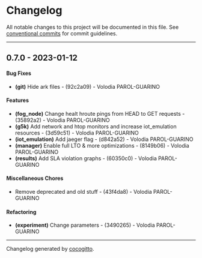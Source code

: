 # Changelog
All notable changes to this project will be documented in this file. See [conventional commits](https://www.conventionalcommits.org/) for commit guidelines.

- - -
## 0.7.0 - 2023-01-12
#### Bug Fixes
- **(git)** Hide ark files - (92c2a09) - Volodia PAROL-GUARINO
#### Features
- **(fog_node)** Change healt hroute pings from HEAD to GET requests - (35892a2) - Volodia PAROL-GUARINO
- **(g5k)** Add network and htop monitors and increase iot_emulation resources - (3d59c51) - Volodia PAROL-GUARINO
- **(iot_emulation)** Add jaeger flag - (d842a52) - Volodia PAROL-GUARINO
- **(manager)** Enable full LTO & more optimizations - (8149b06) - Volodia PAROL-GUARINO
- **(results)** Add SLA violation graphs - (60350c0) - Volodia PAROL-GUARINO
#### Miscellaneous Chores
- Remove deprecated and old stuff - (43f4da8) - Volodia PAROL-GUARINO
#### Refactoring
- **(experiment)** Change parameters - (3490265) - Volodia PAROL-GUARINO

- - -

Changelog generated by [cocogitto](https://github.com/cocogitto/cocogitto).